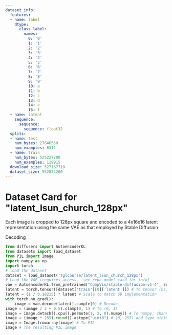 ```yaml
---
dataset_info:
  features:
  - name: label
    dtype:
      class_label:
        names:
          0: '0'
          1: '1'
          2: '2'
          3: '3'
          4: '4'
          5: '5'
          6: '6'
          7: '7'
          8: '8'
          9: '9'
          10: a
          11: b
          12: c
          13: d
          14: e
          15: f
  - name: latent
    sequence:
      sequence:
        sequence: float32
  splits:
  - name: test
    num_bytes: 27646560
    num_examples: 6312
  - name: train
    num_bytes: 525227700
    num_examples: 119915
  download_size: 527167710
  dataset_size: 552874260
---
```

# Dataset Card for "latent_lsun_church_128px"

Each image is cropped to 128px square and encoded to a 4x16x16 latent representation using the same VAE as that employed by Stable Diffusion

Decoding
```python
from diffusers import AutoencoderKL
from datasets import load_dataset
from PIL import Image
import numpy as np
import torch
# load the dataset
dataset = load_dataset('tglcourse/latent_lsun_church_128px')
# Load the VAE (requires access - see repo model card for info)
vae = AutoencoderKL.from_pretrained("CompVis/stable-diffusion-v1-4", subfolder="vae")
latent = torch.tensor([dataset['train'][0]['latent']]) # To tensor (bs, 4, 16, 16)
latent = (1 / 0.18215) * latent # Scale to match SD implementation
with torch.no_grad():
    image = vae.decode(latent).sample[0] # Decode 
image = (image / 2 + 0.5).clamp(0, 1) # To (0, 1)
image = image.detach().cpu().permute(1, 2, 0).numpy() # To numpy, channels lsat
image = (image * 255).round().astype("uint8") # (0, 255) and type uint8
image = Image.fromarray(image) # To PIL
image # The resulting PIL image
```